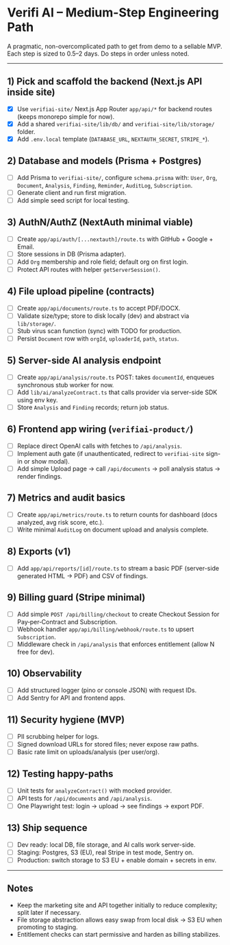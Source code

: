 # Verifi AI – Medium-Step Engineering Path

A pragmatic, non-overcomplicated path to get from demo to a sellable MVP. Each step is sized to 0.5–2 days. Do steps in order unless noted.

---

## 1) Pick and scaffold the backend (Next.js API inside site)
- [x] Use `verifiai-site/` Next.js App Router `app/api/*` for backend routes (keeps monorepo simple for now).
- [x] Add a shared `verifiai-site/lib/db/` and `verifiai-site/lib/storage/` folder.
- [x] Add `.env.local` template (`DATABASE_URL`, `NEXTAUTH_SECRET`, `STRIPE_*`).

## 2) Database and models (Prisma + Postgres)
- [ ] Add Prisma to `verifiai-site/`, configure `schema.prisma` with: `User`, `Org`, `Document`, `Analysis`, `Finding`, `Reminder`, `AuditLog`, `Subscription`.
- [ ] Generate client and run first migration.
- [ ] Add simple seed script for local testing.

## 3) AuthN/AuthZ (NextAuth minimal viable)
- [ ] Create `app/api/auth/[...nextauth]/route.ts` with GitHub + Google + Email.
- [ ] Store sessions in DB (Prisma adapter).
- [ ] Add `Org` membership and role field; default org on first login.
- [ ] Protect API routes with helper `getServerSession()`.

## 4) File upload pipeline (contracts)
- [ ] Create `app/api/documents/route.ts` to accept PDF/DOCX.
- [ ] Validate size/type; store to disk locally (dev) and abstract via `lib/storage/`.
- [ ] Stub virus scan function (sync) with TODO for production.
- [ ] Persist `Document` row with `orgId`, `uploaderId`, `path`, `status`.

## 5) Server-side AI analysis endpoint
- [ ] Create `app/api/analysis/route.ts` POST: takes `documentId`, enqueues synchronous stub worker for now.
- [ ] Add `lib/ai/analyzeContract.ts` that calls provider via server-side SDK using env key.
- [ ] Store `Analysis` and `Finding` records; return job status.

## 6) Frontend app wiring (`verifiai-product/`)
- [ ] Replace direct OpenAI calls with fetches to `/api/analysis`.
- [ ] Implement auth gate (if unauthenticated, redirect to `verifiai-site` sign-in or show modal).
- [ ] Add simple Upload page → call `/api/documents` → poll analysis status → render findings.

## 7) Metrics and audit basics
- [ ] Create `app/api/metrics/route.ts` to return counts for dashboard (docs analyzed, avg risk score, etc.).
- [ ] Write minimal `AuditLog` on document upload and analysis complete.

## 8) Exports (v1)
- [ ] Add `app/api/reports/[id]/route.ts` to stream a basic PDF (server-side generated HTML → PDF) and CSV of findings.

## 9) Billing guard (Stripe minimal)
- [ ] Add simple `POST /api/billing/checkout` to create Checkout Session for Pay‑per‑Contract and Subscription.
- [ ] Webhook handler `app/api/billing/webhook/route.ts` to upsert `Subscription`.
- [ ] Middleware check in `/api/analysis` that enforces entitlement (allow N free for dev).

## 10) Observability
- [ ] Add structured logger (pino or console JSON) with request IDs.
- [ ] Add Sentry for API and frontend apps.

## 11) Security hygiene (MVP)
- [ ] PII scrubbing helper for logs.
- [ ] Signed download URLs for stored files; never expose raw paths.
- [ ] Basic rate limit on uploads/analysis (per user/org).

## 12) Testing happy-paths
- [ ] Unit tests for `analyzeContract()` with mocked provider.
- [ ] API tests for `/api/documents` and `/api/analysis`.
- [ ] One Playwright test: login → upload → see findings → export PDF.

## 13) Ship sequence
- [ ] Dev ready: local DB, file storage, and AI calls work server-side.
- [ ] Staging: Postgres, S3 (EU), real Stripe in test mode, Sentry on.
- [ ] Production: switch storage to S3 EU + enable domain + secrets in env.

---

## Notes
- Keep the marketing site and API together initially to reduce complexity; split later if necessary.
- File storage abstraction allows easy swap from local disk → S3 EU when promoting to staging.
- Entitlement checks can start permissive and harden as billing stabilizes.
